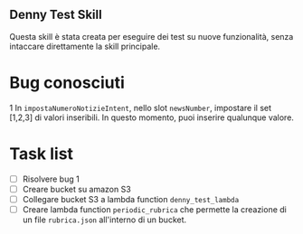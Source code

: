 ## Denny Test Skill
Questa skill è stata creata per eseguire dei test su nuove funzionalità, senza intaccare direttamente la skill principale.


# Bug conosciuti
1 In `impostaNumeroNotizieIntent`, nello slot `newsNumber`, impostare il set [1,2,3] di valori inseribili. In questo momento, puoi inserire qualunque valore.

# Task list
- [ ] Risolvere bug 1
- [ ] Creare bucket su amazon S3
- [ ] Collegare bucket S3 a lambda function `denny_test_lambda`
- [ ] Creare lambda function `periodic_rubrica` che permette la creazione di un file `rubrica.json` all'interno di un bucket.
